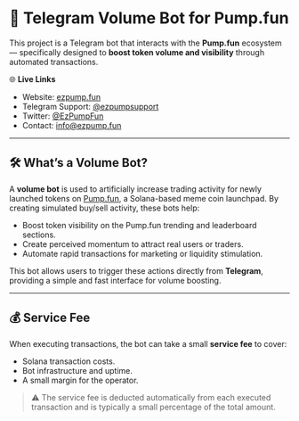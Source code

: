# 🧾 Telegram Volume Bot for Pump.fun

This project is a Telegram bot that interacts with the **Pump.fun** ecosystem — specifically designed to **boost token volume and visibility** through automated transactions.

🌐 **Live Links**  
- Website: [ezpump.fun](https://www.ezpump.fun/)  
- Telegram Support: [@ezpumpsupport](https://t.me/ezpumpsupport)  
- Twitter: [@EzPumpFun](https://x.com/EzPumpFun)  
- Contact: [info@ezpump.fun](mailto:info@ezpump.fun)

---

## 🛠 What’s a Volume Bot?

A **volume bot** is used to artificially increase trading activity for newly launched tokens on [Pump.fun](https://pump.fun), a Solana-based meme coin launchpad. By creating simulated buy/sell activity, these bots help:

- Boost token visibility on the Pump.fun trending and leaderboard sections.
- Create perceived momentum to attract real users or traders.
- Automate rapid transactions for marketing or liquidity stimulation.

This bot allows users to trigger these actions directly from **Telegram**, providing a simple and fast interface for volume boosting.

---

## 💰 Service Fee

When executing transactions, the bot can take a small **service fee** to cover:

- Solana transaction costs.
- Bot infrastructure and uptime.
- A small margin for the operator.

> ⚠️ The service fee is deducted automatically from each executed transaction and is typically a small percentage of the total amount.
